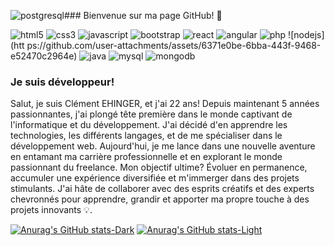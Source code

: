 ![postgresql](https://github.com/user-attachments/assets/b1a36d7a-a6d7-4bba-9756-7e94ee325e50)### Bienvenue sur ma page GitHub! 👋

![html5](https://github.com/user-attachments/assets/60cc7ef1-0730-4b40-b4f2-1d4eecebe08b) ![css3](https://github.com/user-attachments/assets/4a9e1c5f-afc6-43d1-8231-040d92bdaec8) ![javascript](https://github.com/user-attachments/assets/0946b28d-d7ed-409e-b8ed-6126d2cc2862) ![bootstrap](https://github.com/user-attachments/assets/6af9ff02-7911-4ade-93d5-3bed289e5832) ![react](https://github.com/user-attachments/assets/40b61046-91bf-42ae-a82f-0867ac8226b0) ![angular](https://github.com/user-attachments/assets/3531840e-cddb-4405-95a0-6eb5f427a2a4) ![php](https://github.com/user-attachments/assets/60a448dc-1069-422e-b0bd-23c9355ee68e) ![nodejs](htt
ps://github.com/user-attachments/assets/6371e0be-6bba-443f-9468-e52470c2964e) ![java](https://github.com/user-attachments/assets/404b7f15-4476-4644-89c2-cc816035adbd) ![mysql](https://github.com/user-attachments/assets/eb2d2c5d-62a9-4693-a993-a1821b2aa312) ![mongodb](https://github.com/user-attachments/assets/1d682437-128b-4f87-b33b-a362d61de04a)












### Je suis développeur!

Salut, je suis Clément EHINGER, et j'ai 22 ans! 
Depuis maintenant 5 années passionnantes, j'ai plongé tête première dans le monde captivant de l'informatique et du développement. J'ai décidé d'en apprendre les technologies, les différents langages, et de me spécialiser dans le développement web.
Aujourd'hui, je me lance dans une nouvelle aventure en entamant ma carrière professionnelle et en explorant le monde passionnant du freelance. Mon objectif ultime? Évoluer en permanence, accumuler une expérience diversifiée et m'immerger dans des projets stimulants. J'ai hâte de collaborer avec des esprits créatifs et des experts chevronnés pour apprendre, grandir et apporter ma propre touche à des projets innovants 💡.

[![Anurag's GitHub stats-Dark](https://github-readme-stats.vercel.app/api?username=cehinger&show_icons=true&theme=dark#gh-dark-mode-only)](https://github.com/anuraghazra/github-readme-stats#gh-dark-mode-only)
[![Anurag's GitHub stats-Light](https://github-readme-stats.vercel.app/api?username=cehinger&show_icons=true&theme=default#gh-light-mode-only)](https://github.com/anuraghazra/github-readme-stats#gh-light-mode-only)



